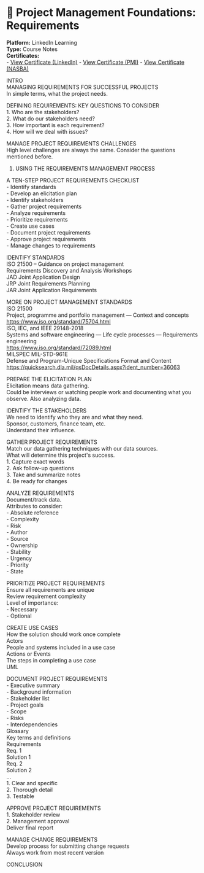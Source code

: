 # 🧾 Project Management Foundations: Requirements
**Platform:** LinkedIn Learning  
**Type:** Course Notes  
**Certificates:**  
    - [View Certificate (LinkedIn)](https://github.com/joanlr/learning-portfolio/blob/main/project-management/certificates/Certificate_ProjectManagementFoundationsRequirements.pdf)
    - [View Certificate (PMI)](https://github.com/joanlr/learning-portfolio/blob/main/project-management/certificates/Certificate_ProjectManagementFoundationsRequirements_PMI.pdf)
    - [View Certificate (NASBA)](https://github.com/joanlr/learning-portfolio/blob/main/project-management/certificates/Certificate_ProjectManagementFoundationsRequirements_NASBA.pdf)

INTRO  
MANAGING REQUIREMENTS FOR SUCCESSFUL PROJECTS  
    In simple terms, what the project needs.

DEFINING REQUIREMENTS: KEY QUESTIONS TO CONSIDER  
    1. Who are the stakeholders?  
    2. What do our stakeholders need?  
    3. How important is each requirement?  
    4. How will we deal with issues?

MANAGE PROJECT REQUIREMENTS CHALLENGES  
    High level challenges are always the same. Consider the questions mentioned before.

1. USING THE REQUIREMENTS MANAGEMENT PROCESS

A TEN-STEP PROJECT REQUIREMENTS CHECKLIST  
    - Identify standards  
    - Develop an elicitation plan  
    - Identify stakeholders  
    - Gather project requirements  
    - Analyze requirements  
    - Prioritize requirements  
    - Create use cases  
    - Document project requirements  
    - Approve project requirements  
    - Manage changes to requirements

IDENTIFY STANDARDS  
    ISO 21500 – Guidance on project management  
    Requirements Discovery and Analysis Workshops  
        JAD Joint Application Design  
        JRP Joint Requirements Planning  
        JAR Joint Application Requirements

MORE ON PROJECT MANAGEMENT STANDARDS  
    ISO 21500  
        Project, programme and portfolio management — Context and concepts  
        https://www.iso.org/standard/75704.html  
    ISO, IEC, and IEEE 29148-2018  
        Systems and software engineering — Life cycle processes — Requirements engineering  
        https://www.iso.org/standard/72089.html  
    MILSPEC MIL-STD-961E  
        Defense and Program-Unique Specifications Format and Content  
        https://quicksearch.dla.mil/qsDocDetails.aspx?ident_number=36063

PREPARE THE ELICITATION PLAN  
    Elicitation means data gathering.  
    Could be interviews or watching people work and documenting what you observe. Also analyzing data.

IDENTIFY THE STAKEHOLDERS  
    We need to identify who they are and what they need.  
    Sponsor, customers, finance team, etc.  
    Understand their influence.

GATHER PROJECT REQUIREMENTS  
    Match our data gathering techniques with our data sources.  
    What will determine this project's success.  
    1. Capture exact words  
    2. Ask follow-up questions  
    3. Take and summarize notes  
    4. Be ready for changes

ANALYZE REQUIREMENTS  
    Document/track data.  
    Attributes to consider:  
        - Absolute reference  
        - Complexity  
        - Risk  
        - Author  
        - Source  
        - Ownership  
        - Stability  
        - Urgency  
        - Priority  
        - State

PRIORITIZE PROJECT REQUIREMENTS  
    Ensure all requirements are unique  
    Review requirement complexity  
    Level of importance:  
        - Necessary  
        - Optional

CREATE USE CASES  
    How the solution should work once complete  
    Actors  
        People and systems included in a use case  
    Actions or Events  
        The steps in completing a use case  
    UML

DOCUMENT PROJECT REQUIREMENTS  
    - Executive summary  
    - Background information  
    - Stakeholder list  
    - Project goals  
    - Scope  
    - Risks  
    - Interdependencies  
    Glossary  
        Key terms and definitions  
    Requirements  
        Req. 1  
            Solution 1  
        Req. 2  
            Solution 2  
        ...  
    1. Clear and specific  
    2. Thorough detail  
    3. Testable

APPROVE PROJECT REQUIREMENTS  
    1. Stakeholder review  
    2. Management approval  
    Deliver final report

MANAGE CHANGE REQUIREMENTS  
    Develop process for submitting change requests  
    Always work from most recent version

CONCLUSION  
